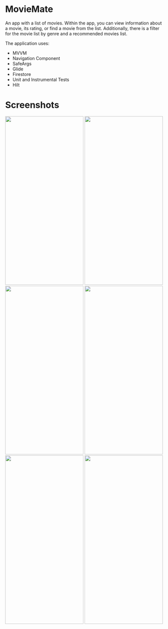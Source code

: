 # MovieMate
An app with a list of movies. Within the app, you can view information about a movie, its rating, or find a movie from the list. Additionally, there is a filter for the movie list by genre and a recommended movies list.

The application uses:
- MVVM
- Navigation Component
- SafeArgs
- Glide
- Firestore
- Unit and Instrumental Tests
- Hilt

# Screenshots
<p float="left">
  <img src="https://user-images.githubusercontent.com/37593124/234351128-34a38255-06d0-45cf-bd00-028992a68c76.png" width="250" height="540">
  
  <img src="https://user-images.githubusercontent.com/37593124/234351192-1152f0b1-0c0b-4554-9a72-6d58d3251711.png" width="250" height="540">

  <img src="https://user-images.githubusercontent.com/37593124/234351250-0e3de222-83d4-4f5f-a714-2f14a18e99d8.png" width="250" height="540">
  
  <img src="https://user-images.githubusercontent.com/37593124/234351394-17ba8f50-e1b2-43a1-85ad-517e8de049d7.png" width="250" height="540">
  
  <img src="https://user-images.githubusercontent.com/37593124/234351631-ab0c2a8b-f6c3-4cda-b0ff-5ab68fb0b6fc.png" width="250" height="540">
  
  <img src="https://user-images.githubusercontent.com/37593124/234351835-1fb7022e-a996-49ed-af64-5e044aabfe18.png" width="250" height="540">
</p>
